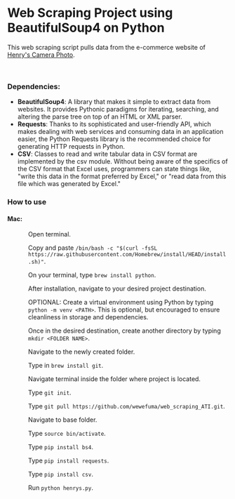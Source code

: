 <h1>Web Scraping Project using BeautifulSoup4 on Python</h1>

<p>This web scraping script pulls data from the e-commerce website of <a href="https://www.henryscameraphoto.com/">Henry's Camera Photo</a>.</p></br>

<h3>Dependencies:</h3>
<ul>
  <li><b>BeautifulSoup4</b>: A library that makes it simple to extract data from websites. It provides Pythonic paradigms for iterating, searching, and altering the parse tree on top of an HTML or XML parser.</li>
  <li><b>Requests</b>: Thanks to its sophisticated and user-friendly API, which makes dealing with web services and consuming data in an application easier, the Python Requests library is the recommended choice for generating HTTP requests in Python.</li>
  <li><b>CSV</b>: Classes to read and write tabular data in CSV format are implemented by the csv module. Without being aware of the specifics of the CSV format that Excel uses, programmers can state things like, "write this data in the format preferred by Excel," or "read data from this file which was generated by Excel."</li>
</ul>

<h3>How to use</h3>
<h4><b>Mac:</b></h4>
<ul>
  <ol>Open <bold>terminal</bold>.</ol>
  <ol>Copy and paste <code>/bin/bash -c "$(curl -fsSL https://raw.githubusercontent.com/Homebrew/install/HEAD/install.sh)"</code>.</ol>
  <ol>On your terminal, type <code>brew install python</code>.</ol>
  <ol>After installation, navigate to your desired project destination.</ol>
  <ol><bold>OPTIONAL:</bold> Create a <italic>virtual environment using Python</italic> by typing <code>python -m venv &lt;PATH&gt;</code>. This is optional, but encouraged to ensure cleanliness in storage and dependencies.</ol>
  <ol>Once in the desired destination, create another directory by typing <code>mkdir &lt;FOLDER NAME&gt;</code>.</ol>
  <ol>Navigate to the newly created folder.</ol>
  <ol>Type in <code>brew install git</code>.</ol>
  <ol>Navigate terminal inside the folder where project is located.</ol>
  <ol>Type <code>git init</code>.</ol>
  <ol>Type <code>git pull https://github.com/wewefuma/web_scraping_ATI.git</code>.</ol>
  <ol>Navigate to base folder.</ol>
  <ol>Type <code>source bin/activate</code>.</ol>
  <ol>Type <code>pip install bs4</code>.</ol>
  <ol>Type <code>pip install requests</code>.</ol>
  <ol>Type <code>pip install csv</code>.</ol>
  <ol>Run <code>python henrys.py</code>.</ol>
</ul>
